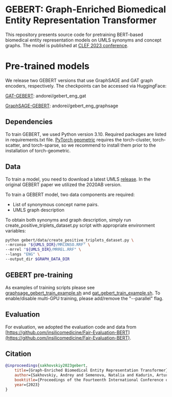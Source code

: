 # GEBERT: Graph-Enriched Biomedical Entity Representation Transformer

This repository presents source code for pretraining BERT-based biomedical entity representation models on UMLS synonyms and concept graphs. The model is published at [CLEF 2023 conference](https://clef2023.clef-initiative.eu/). 

# Pre-trained models

We release two GEBERT versions that use GraphSAGE and GAT graph encoders, respectively. The checkpoints can be accessed via HuggingFace:

[GAT-GEBERT](https://huggingface.co/andorei/gebert_eng_gat): andorei/gebert_eng_gat


[GraphSAGE-GEBERT](https://huggingface.co/andorei/gebert_eng_graphsage): andorei/gebert_eng_graphsage

## Dependencies

To train GEBERT, we used Python version 3.10. Required packages are listed in requirements.txt file. [PyTorch geometric](https://pytorch-geometric.readthedocs.io) requires the torch-cluster, torch-scatter, and torch-sparse, so we recommend to install them prior to the installation of torch-geometric.

## Data

To train a model, you need to download a latest UMLS [release](https://www.nlm.nih.gov/research/umls/licensedcontent/umlsknowledgesources.html). In the original GEBERT paper we utilized the 2020AB version.

To train a GEBERT model, two data components are required:

* List of synonymous concept name pairs. 
* UMLS graph description

To obtain both synonyms and graph description, simply run create_positive_triplets_dataset.py script with appropriate environment variables:


```bash
python gebert/data/create_positive_triplets_dataset.py \
--mrconso "${UMLS_DIR}/MRCONSO.RRF" \
--mrrel "${UMLS_DIR}/MRREL.RRF" \
--langs "ENG" \
--output_dir $GRAPH_DATA_DIR 
```

## GEBERT pre-training

As examples of training scripts please see [graphsage_gebert_train_example.sh](https://github.com/Andoree/GEBERT/blob/main/graphsage_gebert_train_example.sh) and [gat_gebert_train_example.sh](https://github.com/Andoree/GEBERT/blob/main/gat_gebert_train_example.sh). To enable/disable multi-GPU training, please add/remove the "--parallel" flag. 

## Evaluation

For evaluation, we adopted the evaluation code and data from [https://github.com/insilicomedicine/Fair-Evaluation-BERT](https://github.com/insilicomedicine/Fair-Evaluation-BERT).


## Citation


```bibtex
@inproceedings{sakhovskiy2023gebert,
	title={Graph-Enriched Biomedical Entity Representation Transformer},
	author={Sakhovskiy, Andrey and Semenova, Natalia and Kadurin, Artur and Tutubalina, Elena},
	booktitle={Proceedings of the Fourteenth International Conference of the CLEF Association (CLEF 2023)},
	year={2023}
}
```
